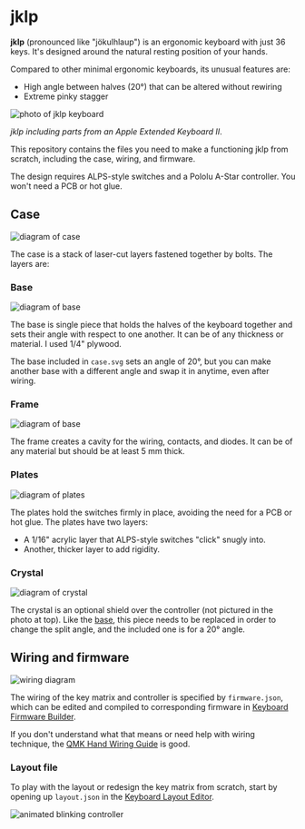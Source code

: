 # jklp

**jklp** (pronounced like "jökulhlaup") is an ergonomic keyboard with just 36 keys. It's designed around the natural resting position of your hands.

Compared to other minimal ergonomic keyboards, its unusual features are:
* High angle between halves (20°) that can be altered without rewiring
* Extreme pinky stagger

![photo of jklp keyboard](https://user-images.githubusercontent.com/238331/86539100-b0a73300-bebf-11ea-84c8-a45621be50af.png)

_jklp including parts from an Apple Extended Keyboard II_.

This repository contains the files you need to make a functioning jklp from scratch, including the case, wiring, and firmware.

The design requires ALPS-style switches and a Pololu A-Star controller. You won't need a PCB or hot glue.

## Case

![diagram of case](https://user-images.githubusercontent.com/238331/74681252-83fcb400-5188-11ea-9273-33d56c56d01d.png)

The case is a stack of laser-cut layers fastened together by bolts. The layers are:

### Base

![diagram of base](https://user-images.githubusercontent.com/238331/74681918-35501980-518a-11ea-973c-642ae579af5a.png)

The base is single piece that holds the halves of the keyboard together and sets their angle with respect to one another. It can be of any thickness or material. I used 1/4" plywood.

The base included in `case.svg` sets an angle of 20°, but you can make another base with a different angle and swap it in anytime, even after wiring.

### Frame

![diagram of base](https://user-images.githubusercontent.com/238331/74682049-94159300-518a-11ea-898a-348a0ce69fe8.png)

The frame creates a cavity for the wiring, contacts, and diodes. It can be of any material but should be at least 5 mm thick.

### Plates

![diagram of plates](https://user-images.githubusercontent.com/238331/74682100-ba3b3300-518a-11ea-9568-aab6cd259947.png)

The plates hold the switches firmly in place, avoiding the need for a PCB or hot glue. The plates have two layers:
* A 1/16" acrylic layer that ALPS-style switches "click" snugly into.
* Another, thicker layer to add rigidity.

### Crystal

![diagram of crystal](https://user-images.githubusercontent.com/238331/74682170-ed7dc200-518a-11ea-9cc5-e79c02d5a6ec.png)

The crystal is an optional shield over the controller (not pictured in the photo at top). Like the [base](#base), this piece needs to be replaced in order to change the split angle, and the included one is for a 20° angle.

## Wiring and firmware

![wiring diagram](https://user-images.githubusercontent.com/238331/86537993-b8afa480-beb8-11ea-801e-b35586f2f2f0.png)

The wiring of the key matrix and controller is specified by `firmware.json`, which can be edited and compiled to corresponding firmware in [Keyboard Firmware Builder].

If you don't understand what that means or need help with wiring technique, the [QMK Hand Wiring Guide] is good.

### Layout file

To play with the layout or redesign the key matrix from scratch, start by opening up `layout.json` in the [Keyboard Layout Editor].

![animated blinking controller](https://user-images.githubusercontent.com/238331/86539735-9cb20000-bec4-11ea-9028-98b84af8b08a.GIF)

[Keyboard Firmware Builder]: https://kbfirmware.com
[Keyboard Layout Editor]: http://www.keyboard-layout-editor.com
[QMK Hand Wiring Guide]: https://beta.docs.qmk.fm/using-qmk/guides/keyboard-building/hand_wire
